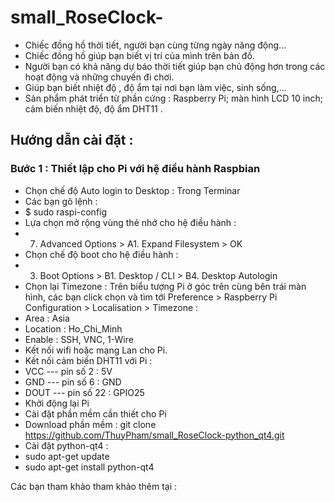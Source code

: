 # small_RoseClock-
* Chiếc đồng hồ thời tiết, người bạn cùng từng ngày năng động... 
* Chiếc đồng hồ giúp bạn biết vị trí của mình trên bản đồ. 
* Người bạn có khả năng dự báo thời tiết giúp bạn chủ động hơn trong các hoạt động và những chuyến đi chơi. 
* Giúp bạn biết nhiệt độ , độ ẩm tại nơi bạn làm việc, sinh sống,... 
* Sản phẩm phát triển từ phần cứng : Raspberry Pi; màn hình LCD 10 inch; cảm biến nhiệt độ, độ ẩm DHT11 . 
## Hướng dẫn cài đặt : 
### Bước 1 : Thiết lập cho Pi với hệ điều hành Raspbian 
- Chọn chế độ Auto login to Desktop : Trong Terminar 
 - Các bạn gõ lệnh :
  - $ sudo raspi-config
 - Lựa chọn mở rộng vùng thẻ nhớ cho hệ điều hành :
  - 7. Advanced Options > A1. Expand Filesystem > OK
 - Chọn chế độ boot cho hệ điều hành :
  - 3. Boot Options > B1. Desktop / CLI  > B4. Desktop Autologin
- Chọn lại Timezone : Trên biểu tượng Pi ở góc trên cùng bên trái màn hình, các bạn click chọn và tìm tới Preference > Raspberry  Pi Configuration  > Localisation > Timezone  : 
 - Area : Asia
 - Location : Ho_Chi_Minh
- Enable : SSH, VNC, 1-Wire 
- Kết nối wifi hoặc mạng Lan cho Pi.
- Kết nối cảm biến DHT11 với Pi : 
 - VCC  --- pin số 2 : 5V
 - GND  ---  pin số 6 : GND
 - DOUT ---  pin số 22 : GPIO25
- Khởi động lại Pi
- Cài đặt phần mềm cần thiết cho Pi 
 - Download phần mềm : git clone https://github.com/ThuyPham/small_RoseClock-python_qt4.git 
 - Cài đặt python-qt4 : 
  - sudo apt-get update 
  - sudo apt-get install python-qt4
    
Các bạn tham khảo tham khảo thêm tại : 

